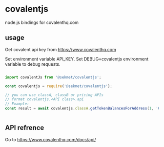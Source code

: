# covalentjs

node.js bindings for covalenthq.com

## usage

Get covalent api key from https://www.covalenthq.com

Set environment variable API_KEY.
Set DEBUG=covalentjs environment variable to debug requests.

```js

import covalentJs from '@sekmet/covalentjs';

const covalentjs = require('@sekmet/covalentjs');

// you can use classA, classB or pricing APIs
// format covalentjs.<API class>.api
// Example:
const result = await covalentjs.classA.getTokenBalancesForAddress(1, '0x4004AFc68dd8B5483bBaB82C84b81181fCB545B1', { nft: true });



```

## API refrence

Go to https://www.covalenthq.com/docs/api/
